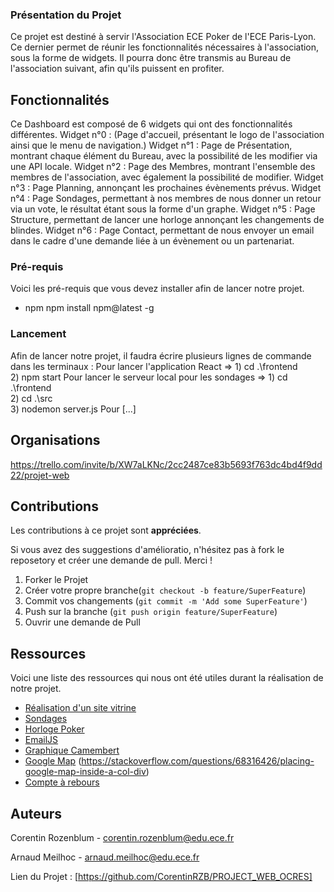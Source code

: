 ### Présentation du Projet

Ce projet est destiné à servir l'Association ECE Poker de l'ECE Paris-Lyon. 
Ce dernier permet de réunir les fonctionnalités nécessaires à l'association, sous la forme de widgets.
Il pourra donc être transmis au Bureau de l'association suivant, afin qu'ils puissent en profiter.


## Fonctionnalités

Ce Dashboard est composé de 6 widgets qui ont des fonctionnalités différentes.
Widget n°0 : (Page d'accueil, présentant le logo de l'association ainsi que le menu de navigation.)
Widget n°1 : Page de Présentation, montrant chaque élément du Bureau, avec la possibilité de les modifier via une API locale.
Widget n°2 : Page des Membres, montrant l'ensemble des membres de l'association, avec également la possibilité de modifier.
Widget n°3 : Page Planning, annonçant les prochaines évènements prévus.
Widget n°4 : Page Sondages, permettant à nos membres de nous donner un retour via un vote, le résultat étant sous la forme d'un graphe.
Widget n°5 : Page Structure, permettant de lancer une horloge annonçant les changements de blindes.
Widget n°6 : Page Contact, permettant de nous envoyer un email dans le cadre d'une demande liée à un évènement ou un partenariat.


### Pré-requis

Voici les pré-requis que vous devez installer afin de lancer notre projet.
* npm
  npm install npm@latest -g


### Lancement

Afin de lancer notre projet, il faudra écrire plusieurs lignes de commande dans les terminaux :
Pour lancer l'application React => 1) cd .\frontend\
                                   2) npm start
Pour lancer le serveur local pour les sondages => 1) cd .\frontend\
                                                  2) cd .\src\
                                                  3) nodemon server.js
Pour [...]


## Organisations

https://trello.com/invite/b/XW7aLKNc/2cc2487ce83b5693f763dc4bd4f9dd22/projet-web


## Contributions

Les contributions à ce projet sont **appréciées**.

Si vous avez des suggestions d'amélioratio, n'hésitez pas à fork le reposetory et créer une demande de pull. Merci !

1. Forker le Projet
2. Créer votre propre branche(`git checkout -b feature/SuperFeature`)
3. Commit vos changements (`git commit -m 'Add some SuperFeature'`)
4. Push sur la branche (`git push origin feature/SuperFeature`)
5. Ouvrir une demande de Pull


## Ressources

Voici une liste des ressources qui nous ont été utiles durant la réalisation de notre projet.

* [Réalisation d'un site vitrine](https://www.youtube.com/watch?v=slzhcco9Cog&list=WL&index=3&ab_channel=FromScratch-D%C3%A9veloppementWeb)
* [Sondages](https://w3collective.com/poll-component-react-node/)
* [Horloge Poker](https://github.com/vincentp/poker-clock)
* [EmailJS](https://dashboard.emailjs.com/admin)
* [Graphique Camembert](https://www.youtube.com/watch?v=c_9c5zkfQ3Y&ab_channel=WornOffKeys)
* [Google Map](https://dev.to/jessicabetts/how-to-use-google-maps-api-and-react-js-26c2)
              (https://stackoverflow.com/questions/68316426/placing-google-map-inside-a-col-div)
* [Compte à rebours](https://ichi.pro/fr/creer-un-compte-a-rebours-d-evenements-reutilisable-dans-react-6050538678834)


## Auteurs

Corentin Rozenblum - corentin.rozenblum@edu.ece.fr

Arnaud Meilhoc - arnaud.meilhoc@edu.ece.fr

Lien du Projet : [https://github.com/CorentinRZB/PROJECT_WEB_OCRES]
